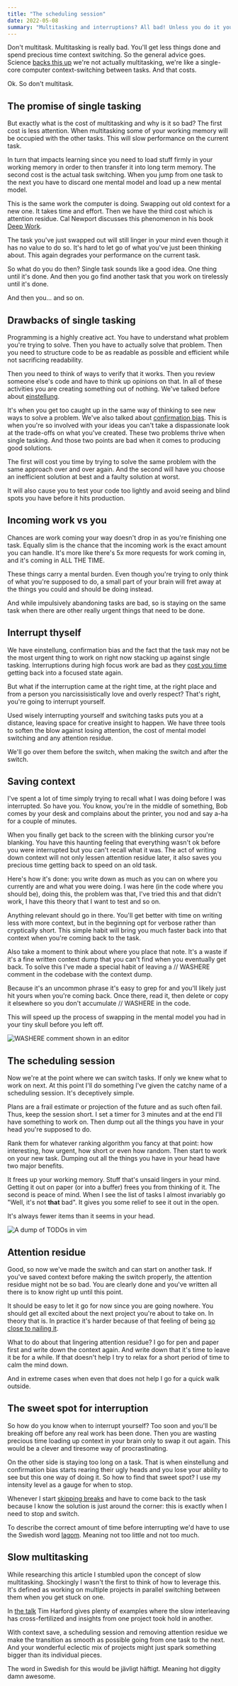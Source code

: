 ```yaml
---
title: "The scheduling session"
date: 2022-05-08
summary: "Multitasking and interruptions? All bad! Unless you do it yourself. Then it's all right!"
---
```


Don't multitask. Multitasking is really bad. You'll get less things done and spend precious time context switching. So the general advice goes. Science [backs this up](https://en.wikipedia.org/wiki/Human_multitasking#Research) we're not actually multitasking, we're like a single-core computer context-switching between tasks. And that costs.

Ok. So don't multitask.

## The promise of single tasking
But exactly what is the cost of multitasking and why is it so bad? The first cost is less attention. When multitasking some of your working memory will be occupied with the other tasks. This will slow performance on the current task.

In turn that impacts learning since you need to load stuff firmly in your working memory in order to then transfer it into long term memory. The second cost is the actual task switching. When you jump from one task to the next you have to discard one mental model and load up a new mental model.

This is the same work the computer is doing. Swapping out old context for a new one. It takes time and effort. Then we have the third cost which is attention residue. Cal Newport discusses this phenomenon in his book [Deep Work](https://www.calnewport.com/books/deep-work/).

The task you've just swapped out will still linger in your mind even though it has no value to do so. It's hard to let go of what you've just been thinking about. This again degrades your performance on the current task.

So what do you do then? Single task sounds like a good idea. One thing until it's done. And then you go find another task that you work on tirelessly until it's done.

And then you… and so on.

## Drawbacks of single tasking
Programming is a highly creative act. You have to understand what problem you're trying to solve. Then you have to actually solve that problem. Then you need to structure code to be as readable as possible and efficient while not sacrificing readability.

Then you need to think of ways to verify that it works. Then you review someone else's code and have to think up opinions on that. In all of these activities you are creating something out of nothing. We've talked before about [einstellung](https://www.iamjonas.me/2021/08/i-dont-understand-this-yet.html).

It's when you get too caught up in the same way of thinking to see new ways to solve a problem. We've also talked about [confirmation bias](https://www.iamjonas.me/2022/03/falsify-yourself.html). This is when you're so involved with your ideas you can't take a dispassionate look at the trade-offs on what you've created. These two problems thrive when single tasking. And those two points are bad when it comes to producing good solutions.

The first will cost you time by trying to solve the same problem with the same approach over and over again. And the second will have you choose an inefficient solution at best and a faulty solution at worst.

It will also cause you to test your code too lightly and avoid seeing and blind spots you have before it hits production.

## Incoming work vs you
Chances are work coming your way doesn't drop in as you're finishing one task. Equally slim is the chance that the incoming work is the exact amount you can handle. It's more like there's 5x more requests for work coming in, and it's coming in ALL THE TIME.

These things carry a mental burden. Even though you're trying to only think of what you're supposed to do, a small part of your brain will fret away at the things you could and should be doing instead.

And while impulsively abandoning tasks are bad, so is staying on the same task when there are other really urgent things that need to be done.

## Interrupt thyself
We have einstellung, confirmation bias and the fact that the task may not be the most urgent thing to work on right now stacking up against single tasking. Interruptions during high focus work are bad as they [cost you time](https://www.researchgate.net/publication/221516226_No_Task_Left_Behind_Examining_the_Nature_of_Fragmented_Work) getting back into a focused state again.

But what if the interruption came at the right time, at the right place and from a person you narcissisistically love and overly respect? That's right, you're going to interrupt yourself.

Used wisely interrupting yourself and switching tasks puts you at a distance, leaving space for creative insight to happen. We have three tools to soften the blow against losing attention, the cost of mental model switching and any attention residue.

We'll go over them before the switch, when making the switch and after the switch.

## Saving context
I've spent a lot of time simply trying to recall what I was doing before I was interrupted. So have you. You know, you're in the middle of something, Bob comes by your desk and complains about the printer, you nod and say a-ha for a couple of minutes.

When you finally get back to the screen with the blinking cursor you're blanking. You have this haunting feeling that everything wasn't ok before you were interrupted but you can't recall what it was. The act of writing down context will not only lessen attention residue later, it also saves you precious time getting back to speed on an old task.

Here's how it's done: you write down as much as you can on where you currently are and what you were doing. I was here (in the code where you should be), doing this, the problem was that, I've tried this and that didn't work, I have this theory that I want to test and so on.

Anything relevant should go in there. You'll get better with time on writing less with more context, but in the beginning opt for verbose rather than cryptically short. This simple habit will bring you much faster back into that context when you're coming back to the task.

Also take a moment to think about where you place that note. It's a waste if it's a fine written context dump that you can't find when you eventually get back. To solve this I've made a special habit of leaving a // WASHERE comment in the codebase with the context dump.

Because it's an uncommon phrase it's easy to grep for and you'll likely just hit yours when you're coming back. Once there, read it, then delete or copy it elsewhere so you don't accumulate // WASHERE in the code.

This will speed up the process of swapping in the mental model you had in your tiny skull before you left off.

![WASHERE comment shown in an editor](./WASHERE.jpg)

## The scheduling session
Now we're at the point where we can switch tasks. If only we knew what to work on next. At this point I'll do something I've given the catchy name of a scheduling session. It's deceptively simple.

Plans are a frail estimate or projection of the future and as such often fail. Thus, keep the session short. I set a timer for 3 minutes and at the end I'll have something to work on. Then dump out all the things you have in your head you're supposed to do.

Rank them for whatever ranking algorithm you fancy at that point: how interesting, how urgent, how short or even how random. Then start to work on your new task. Dumping out all the things you have in your head have two major benefits.

It frees up your working memory. Stuff that's unsaid lingers in your mind. Getting it out on paper (or into a buffer) frees you from thinking of it. The second is peace of mind. When I see the list of tasks I almost invariably go "Well, it's not **that** bad". It gives you some relief to see it out in the open.

It's always fewer items than it seems in your head.

![A dump of TODOs in vim](./the-scheduling-session-in-vim.jpg)

## Attention residue
Good, so now we've made the switch and can start on another task. If you've saved context before making the switch properly, the attention residue might not be so bad. You are clearly done and you've written all there is to know right up until this point.

It should be easy to let it go for now since you are going nowhere. You should get all excited about the next project you're about to take on. In theory that is. In practice it's harder because of that feeling of being [so close to nailing it](https://www.iamjonas.me/2020/06/overview-mode.html).

What to do about that lingering attention residue? I go for pen and paper first and write down the context again. And write down that it's time to leave it be for a while. If that doesn't help I try to relax for a short period of time to calm the mind down.

And in extreme cases when even that does not help I go for a quick walk outside.

## The sweet spot for interruption
So how do you know when to interrupt yourself? Too soon and you'll be breaking off before any real work has been done. Then you are wasting precious time loading up context in your brain only to swap it out again. This would be a clever and tiresome way of procrastinating.

On the other side is staying too long on a task. That is when einstellung and confirmation bias starts rearing their ugly heads and you lose your ability to see but this one way of doing it. So how to find that sweet spot? I use my intensity level as a gauge for when to stop.

Whenever I start [skipping breaks](https://www.iamjonas.me/2014/12/the-walk-o-doro-1ing-your-creativity.html) and have to come back to the task because I know the solution is just around the corner: this is exactly when I need to stop and switch.

To describe the correct amount of time before interrupting we'd have to use the Swedish word [lagom](https://en.wikipedia.org/wiki/Lagom). Meaning not too little and not too much.

## Slow multitasking
While researching this article I stumbled upon the concept of slow multitasking. Shockingly I wasn't the first to think of how to leverage this. It's defined as working on multiple projects in parallel switching between them when you get stuck on one.

In [the talk](https://www.ted.com/talks/tim_harford_a_powerful_way_to_unleash_your_natural_creativity/transcript?language=en) Tim Harford gives plenty of examples where the slow interleaving has cross-fertilized and insights from one project took hold in another.

With context save, a scheduling session and removing attention residue we make the transition as smooth as possible going from one task to the next. And your wonderful eclectic mix of projects might just spark something bigger than its individual pieces.

The word in Swedish for this would be jävligt häftigt. Meaning hot diggity damn awesome.
